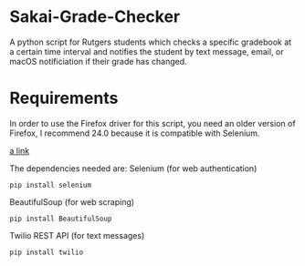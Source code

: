# Sakai-Grade-Checker

A python script for Rutgers students which checks a specific gradebook at a certain time interval and notifies the student by text message, email, or macOS notificiation if their grade has changed.

# Requirements

In order to use the Firefox driver for this script, you need an older version of Firefox, I recommend 24.0 because it is compatible with Selenium.

[a link](https://ftp.mozilla.org/pub/firefox/releases/24.0/)

The dependencies needed are:
Selenium (for web authentication)
```
pip install selenium
```
BeautifulSoup (for web scraping)
```
pip install BeautifulSoup
```
Twilio REST API (for text messages)
```
pip install twilio
```
